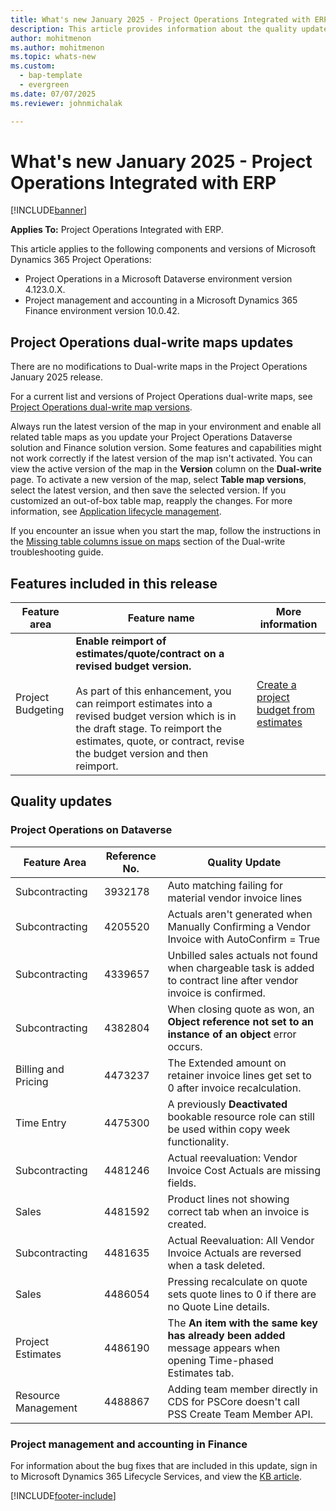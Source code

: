 ```yaml
---
title: What's new January 2025 - Project Operations Integrated with ERP
description: This article provides information about the quality updates that are available in the January 2025 release of Microsoft Dynamics 365 Project Operations Integrated with ERP.
author: mohitmenon
ms.author: mohitmenon
ms.topic: whats-new
ms.custom: 
  - bap-template
  - evergreen
ms.date: 07/07/2025
ms.reviewer: johnmichalak

---
```


# What's new January 2025 - Project Operations Integrated with ERP

[!INCLUDE[banner](../includes/banner.md)]

**Applies To:**  Project Operations Integrated with ERP.

This article applies to the following components and versions of Microsoft Dynamics 365 Project Operations:

- Project Operations in a Microsoft Dataverse environment version 4.123.0.X.
- Project management and accounting in a Microsoft Dynamics 365 Finance environment version 10.0.42.

## Project Operations dual-write maps updates

There are no modifications to Dual-write maps in the Project Operations January 2025 release.

For a current list and versions of Project Operations dual-write maps, see [Project Operations dual-write map versions](../environment/resource-dual-write-maps.md).

Always run the latest version of the map in your environment and enable all related table maps as you update your Project Operations Dataverse solution and Finance solution version. Some features and capabilities might not work correctly if the latest version of the map isn't activated. You can view the active version of the map in the **Version** column on the **Dual-write** page. To activate a new version of the map, select **Table map versions**, select the latest version, and then save the selected version. If you customized an out-of-box table map, reapply the changes. For more information, see [Application lifecycle management](/dynamics365/fin-ops-core/dev-itpro/data-entities/dual-write/app-lifecycle-management).

If you encounter an issue when you start the map, follow the instructions in the [Missing table columns issue on maps](/dynamics365/fin-ops-core/dev-itpro/data-entities/dual-write/dual-write-troubleshooting-finops-upgrades#missing-table-columns-issue-on-maps) section of the Dual-write troubleshooting guide.


## Features included in this release

| **Feature area** | **Feature name** | **More information** |
| --- | --- | --- |
| Project Budgeting |**Enable reimport of estimates/quote/contract on a revised budget version.** <br><br> As part of this enhancement, you can reimport estimates into a revised budget version which is in the draft stage. To reimport the estimates, quote, or contract, revise the budget version and then reimport.| [Create a project budget from estimates](../pro/budget/create-project-budget-from-estimates.md) |		

## Quality updates

### Project Operations on Dataverse

| **Feature Area** | **Reference No.** | **Quality Update** |
| --- | --- | --- |
|Subcontracting|	3932178|	Auto matching failing for material vendor invoice lines|
|Subcontracting|	4205520|	Actuals aren't generated when Manually Confirming a Vendor Invoice with AutoConfirm = True|
|Subcontracting|	4339657| Unbilled sales actuals not found when chargeable task is added to contract line after vendor invoice is confirmed.|
|Subcontracting|	4382804| When closing quote as won, an **Object reference not set to an instance of an object** error occurs.|
|Billing and Pricing|	4473237| The Extended amount on retainer invoice lines get set to 0 after invoice recalculation.|
|Time Entry|	4475300| A previously **Deactivated** bookable resource role can still be used within copy week functionality.|
|Subcontracting|	4481246| Actual reevaluation: Vendor Invoice Cost Actuals are missing fields.|
|Sales|	4481592| Product lines not showing correct tab when an invoice is created.|
|Subcontracting|	4481635| Actual Reevaluation: All Vendor Invoice Actuals are reversed when a task deleted.|
|Sales|	4486054| Pressing recalculate on quote sets quote lines to 0 if there are no Quote Line details.|
|Project Estimates|	4486190| The **An item with the same key has already been added** message appears when opening Time-phased Estimates tab.|
|Resource Management|	4488867| Adding team member directly in CDS for PSCore doesn't call PSS Create Team Member API.|

### Project management and accounting in Finance

For information about the bug fixes that are included in this update, sign in to Microsoft Dynamics 365 Lifecycle Services, and view the [KB article](https://fix.lcs.dynamics.com/Issue/Details?kb=0&bugId=971730&dbType=3&qc=10e8ad5ad029bad3a0c2faa0e2dfc5d699a64ad8bfd2d1af37a5a02bb5800efa).

[!INCLUDE[footer-include](../includes/footer-banner.md)]
